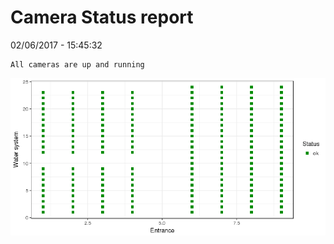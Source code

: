Camera Status report
================
02/06/2017 - 15:45:32

    All cameras are up and running

![](camreport_files/figure-markdown_github/unnamed-chunk-2-1.png)
